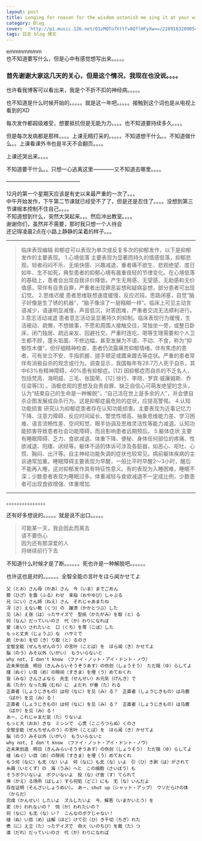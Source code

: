 ```yaml
---
layout: post
title: Longing for reason for the wisdom astonish me sing it at your will
category: Blog
cover:  'http://p1.music.126.net/O1zMQTo7Xttfv8QflHFyXw==/2289183209054989.jpg'
tags: 日志 blog 博文 
---
```



emmmmmmm<br>
也不知道要写什么，但是心中有感觉想写出来。。。。。

### 首先谢谢大家这几天的关心，但是这个情况，我现在也没说。。。。

也许看我博客可以看出来，我是个不折不扣的神经病。。。。。

也不知道是什么时候开始的。。。。。就是这一年吧。。。。。接触到这个词也是从电视上看到的XD

每次发作都超级难受，想要抵抗但是无能为力。。。。也不知道要持续多久。。。。

但是每次发病都是那样。。。。上课无精打采的。。。。。不知道想干什么。。不知道做什么。。上课看课外书也是半天不会翻页。。。。

上课还哭出来。。。。

不知道要干什么。。只想一心逃离这里————又不知道去哪里。。。。

——————————————

12月的第一个星期天应该是有史以来最严重的一次了。。。<br>
中午开始发作，下午第二节课就已经受不了了，但是还是忍住了。。。。没想到第三节课根本控制不住自己。。。。<br>
不知道想到什么，突然大哭起来。。。然后冲出教室。。。。<br>
谢谢你们，虽然并不需要，那时我只想一个人待会<br>
还记得凌晨2点在小路上静静的呆着的样子。。。

______________

>临床表现编辑
>抑郁症可以表现为单次或反复多次的抑郁发作，以下是抑郁发作的主要表现。
>1.心境低落
>主要表现为显著而持久的情感低落，抑郁悲观。轻者闷闷不乐、无愉快感、兴趣减退，重者痛不欲生、悲观绝望、度日如年、生不如死。典型患者的抑郁心境有晨重夜轻的节律变化。在心境低落的基础上，患者会出现自我评价降低，产生无用感、无望感、无助感和无价值感，常伴有自责自罪，严重者出现罪恶妄想和疑病妄想，部分患者可出现幻觉。
>2.思维迟缓
>患者思维联想速度缓慢，反应迟钝，思路闭塞，自觉“脑子好像是生了锈的机器”，“脑子像涂了一层糨糊一样”。临床上可见主动言语减少，语速明显减慢，声音低沉，对答困难，严重者交流无法顺利进行。
>3.意志活动减退
>患者意志活动呈显著持久的抑制。临床表现行为缓慢，生活被动、疏懒，不想做事，不愿和周围人接触交往，常独坐一旁，或整日卧床，闭门独居、疏远亲友、回避社交。严重时连吃、喝等生理需要和个人卫生都不顾，蓬头垢面、不修边幅，甚至发展为不语、不动、不食，称为“抑郁性木僵”，但仔细精神检查，患者仍流露痛苦抑郁情绪。伴有焦虑的患者，可有坐立不安、手指抓握、搓手顿足或踱来踱去等症状。严重的患者常伴有消极自杀的观念或行为。调查显示，我国每年有28.7万人死于自杀，其中63%有精神障碍，40%患有抑郁症。[12]  因抑郁症而自杀的不乏名人，包括梵高、海明威、三毛、张国荣、[12]  徐行、李晓、罗宾·威廉姆斯、乔任梁等[3]  。消极悲观的思想及自责自罪、缺乏自信心可萌发绝望的念头，认为“结束自己的生命是一种解脱”，“自己活在世上是多余的人”，并会使自杀企图发展成自杀行为。这是抑郁症最危险的症状，应提高警惕。
>4.认知功能损害
>研究认为抑郁症患者存在认知功能损害。主要表现为近事记忆力下降、注意力障碍、反应时间延长、警觉性增高、抽象思维能力差、学习困难、语言流畅性差、空间知觉、眼手协调及思维灵活性等能力减退。认知功能损害导致患者社会功能障碍，而且影响患者远期预后。
>5.躯体症状
>主要有睡眠障碍、乏力、食欲减退、体重下降、便秘、身体任何部位的疼痛、性欲减退、阳痿、闭经等。躯体不适的体诉可涉及各脏器，如恶心、呕吐、心慌、胸闷、出汗等。自主神经功能失调的症状也较常见。病前躯体疾病的主诉通常加重。睡眠障碍主要表现为早醒，一般比平时早醒2～3小时，醒后不能再入睡，这对抑郁发作具有特征性意义。有的表现为入睡困难，睡眠不深；少数患者表现为睡眠过多。体重减轻与食欲减退不一定成比例，少数患者可出现食欲增强、体重增加.

_______________
。。。。。。。。。。。。。。。

还有好多想说的。。。。。就是说不出口。。。。。

>可能某一天，我会因此而离去<br>
>请不要伤心<br>
>因为还有那深爱的人<br>
>将继续前行下去<BR>

不知道什么时候才是了断。。。。。。死也许是一种解脱吧。。。。。。

也许这也是对的。。。。。。全智全能の言叶をほら闻かせてよ



```
父（とお）さん母（かあ）さん　今（いま）までごめん 
膝（ひざ）を震（ふる）わせ　亲指（おやゆび）しゃぶる 
兄（にい）さん姉（ねえ）さん　それじゃあまたね 
冴（さ）えない靴（くつ）の　踵溃（かかとつぶ）した
见（み）え张（は）ったサイズで　型纸（かたがみ）を取（と）る 
何（なん）だっていいのさ　代（か）わりになれば
爱（あい）されたいと　口（くち）を零（こぼ）した 
もっと丈夫（じょうぶ）な　ハサミで 
颜（かお）を切（き）り取（と）るのさ
全智全能（ぜんちぜんのう）の言叶（ことば）を　ほら闻（き）かせてよ 
脳（のう）みそ以外（いがい）　もういらないと
why not, I don't know （ファイ・ノット・アイ・ドント・ノウ）
近未来创造　明日（きんみらいそうぞうあす）の伤创（しょうそう）　ただ揺（ゆ）らしてよ 
缝（ぬぐ）い目（め）の隙间（すきま）を埋（う）めておくれ
皆（みな）さんさよなら　先生（せんせい）お元気（げんき）で 
高（たか）なった胸（むね）に　よだれ が垂（た）れる
正直者（しょうじきもの）は何（なに）を见（み）る？　正直者（しょうじきもの）は马鹿（ばか）を见（み）る！ 
正直者（しょうじきもの）は何（なに）を见（み）る？　正直者（しょうじきもの）は马鹿（ばか）を见（み）る！
あー、これじゃまだ足（た）りないよ 
もっと大（おお）きな　ミシンで　心贯（こころつらぬ）くのさ
全智全能（ぜんちぜんのう）の言叶（ことば）を　ほら闻（き）かせてよ 
脳（のう）みそ以外（いがい）　もういらないと
why not, I don't know （ファイ・ノット・アイ・ドント・ノウ）
近未来创造　明日（きんみらいそうぞうあす）の伤创（しょうそう）　ただ揺（ゆ）らしてよ 
缝（ぬぐ）い目（め）の隙间（すきま）を埋（う）めておくれ
もう何（なに）も无（な）いよ　何（なに）も无（な）いよ　引（ひ）き剥（は）がされて 
糸屑（いとくず）の　海（うみ）へと　この细胞（さいぼう）も 
そうボクいないよ　ボクいないよ　投（な）げ舍（す）てられて 
帰（かえ）る场所（ばしょ）すら何処（どこ）にも　无（な）いんだよ
存在证明（そんざいしょうめい）。　あー、shut up（シャット・アップ）　ウソだらけの体（からだ）
完成（かんせい）したいよ　ズルしたいよ　今、解答（いまかいとう）を 
変（か）われないの？　饲（か）われたいの？ 
何（なに）も无（な）い？　こんなのボクじゃない！ 
缝（ぬ）い目（め）は解（ほど）けて引（ひ）き千切（ちぎ）れた
煮（に）え立（た）ったデイズで　命火（いのちび）を裁（た）つ 
谁（だれ）だっていいのさ　代（か）わりになれば


```

